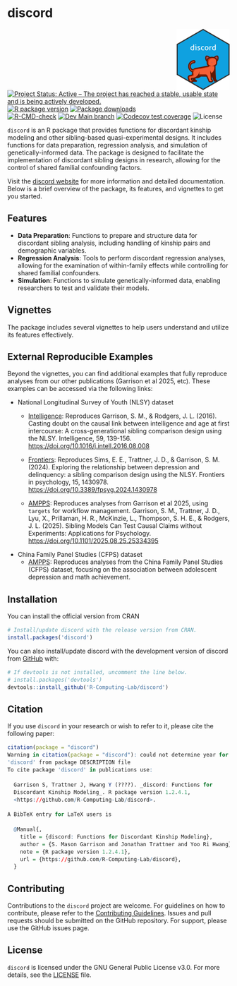 
<!-- README.md is generated from README.Rmd. Please edit that file -->

# discord

<!-- badges: start -->

<a href="https://r-computing-lab.github.io/discord/"><img src="man/figures/logo.png" align="right" height="139" alt="discord website" /></a>
[![Project Status: Active – The project has reached a stable, usable
state and is being actively
developed.](https://www.repostatus.org/badges/latest/active.svg)](https://www.repostatus.org/#active)
[![R package
version](https://www.r-pkg.org/badges/version/discord)](https://cran.r-project.org/package=discord)
[![Package
downloads](https://cranlogs.r-pkg.org/badges/grand-total/discord)](https://cran.r-project.org/package=discord)</br>
[![R-CMD-check](https://github.com/R-Computing-Lab/discord/actions/workflows/R-CMD-check.yaml/badge.svg)](https://github.com/R-Computing-Lab/discord/actions/workflows/R-CMD-check.yaml)
[![Dev Main
branch](https://github.com/R-Computing-Lab/discord/actions/workflows/R-CMD-dev_check.yaml/badge.svg)](https://github.com/R-Computing-Lab/discord/actions/workflows/R-CMD-dev_check.yaml)
[![Codecov test
coverage](https://codecov.io/gh/R-Computing-Lab/discord/graph/badge.svg)](https://app.codecov.io/gh/R-Computing-Lab/discord)
![License](https://img.shields.io/badge/License-GPL_v3-blue.svg)

<!-- badges: end -->

`discord` is an R package that provides functions for discordant kinship
modeling and other sibling-based quasi-experimental designs. It includes
functions for data preparation, regression analysis, and simulation of
genetically-informed data. The package is designed to facilitate the
implementation of discordant sibling designs in research, allowing for
the control of shared familial confounding factors.

Visit the [discord website](https://r-computing-lab.github.io/discord/)
for more information and detailed documentation. Below is a brief
overview of the package, its features, and vignettes to get you started.

## Features

- **Data Preparation**: Functions to prepare and structure data for
  discordant sibling analysis, including handling of kinship pairs and
  demographic variables.
- **Regression Analysis**: Tools to perform discordant regression
  analyses, allowing for the examination of within-family effects while
  controlling for shared familial confounders.
- **Simulation**: Functions to simulate genetically-informed data,
  enabling researchers to test and validate their models.

## Vignettes

The package includes several vignettes to help users understand and
utilize its features effectively.

## External Reproducible Examples

Beyond the vignettes, you can find additional examples that fully
reproduce analyses from our other publications (Garrison et al 2025,
etc). These examples can be accessed via the following links:

- National Longitudinal Survey of Youth (NLSY) dataset
  - [Intelligence](https://github.com/R-Computing-Lab/Project_AFI_Intelligence):
    Reproduces Garrison, S. M., & Rodgers, J. L. (2016). Casting doubt
    on the causal link between intelligence and age at first
    intercourse: A cross-generational sibling comparison design using
    the NLSY. Intelligence, 59, 139-156.
    <https://doi.org/10.1016/j.intell.2016.08.008>

  - [Frontiers](https://github.com/R-Computing-Lab/Sims-et-al-2024):
    Reproduces Sims, E. E., Trattner, J. D., & Garrison, S. M. (2024).
    Exploring the relationship between depression and delinquency: a
    sibling comparison design using the NLSY. Frontiers in psychology,
    15, 1430978. <https://doi.org/10.3389/fpsyg.2024.1430978>

  - [AMPPS](https://github.com/R-Computing-Lab/target-causalclaims):
    Reproduces analyses from Garrison et al 2025, using `targets` for
    workflow management. Garrison, S. M., Trattner, J. D., Lyu, X.,
    Prillaman, H. R., McKinzie, L., Thompson, S. H. E., & Rodgers, J. L.
    (2025). Sibling Models Can Test Causal Claims without Experiments:
    Applications for Psychology.
    <https://doi.org/10.1101/2025.08.25.25334395>
- China Family Panel Studies (CFPS) dataset
  - [AMPPS](https://github.com/R-Computing-Lab/discord_CFPS): Reproduces
    analyses from the China Family Panel Studies (CFPS) dataset,
    focusing on the association between adolescent depression and math
    achievement.

## Installation

You can install the official version from CRAN

``` r
# Install/update discord with the release version from CRAN.
install.packages('discord')
```

You can also install/update discord with the development version of
discord from [GitHub](https://github.com/) with:

``` r
# If devtools is not installed, uncomment the line below.
# install.packages('devtools')
devtools::install_github('R-Computing-Lab/discord')
```

## Citation

If you use `discord` in your research or wish to refer to it, please
cite the following paper:

``` r
citation(package = "discord")
Warning in citation(package = "discord"): could not determine year for
'discord' from package DESCRIPTION file
To cite package 'discord' in publications use:

  Garrison S, Trattner J, Hwang Y (????). _discord: Functions for
  Discordant Kinship Modeling_. R package version 1.2.4.1,
  <https://github.com/R-Computing-Lab/discord>.

A BibTeX entry for LaTeX users is

  @Manual{,
    title = {discord: Functions for Discordant Kinship Modeling},
    author = {S. Mason Garrison and Jonathan Trattner and Yoo Ri Hwang},
    note = {R package version 1.2.4.1},
    url = {https://github.com/R-Computing-Lab/discord},
  }
```

## Contributing

Contributions to the `discord` project are welcome. For guidelines on
how to contribute, please refer to the [Contributing
Guidelines](https://github.com/R-Computing-Lab/discord/blob/main/CONTRIBUTING.md).
Issues and pull requests should be submitted on the GitHub repository.
For support, please use the GitHub issues page.

## License

`discord` is licensed under the GNU General Public License v3.0. For
more details, see the
[LICENSE](https://github.com/R-Computing-Lab/discord/blob/main/LICENSE)
file.
